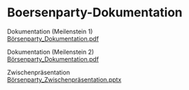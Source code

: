 # Boersenparty-Dokumentation

Dokumentation (Meilenstein 1)  </br>
[Börsenparty_Dokumentation.pdf](https://github.com/user-attachments/files/17436512/Borsenparty_Dokumentation.pdf)

Dokumentation (Meilenstein 2)  </br>
[Börsenparty_Dokumentation.pdf](https://github.com/user-attachments/files/17803011/Borsenparty_Dokumentation.pdf)

Zwischenpräsentation  </br>
[Börsenparty_Zwischenpräsentation.pptx](https://github.com/user-attachments/files/17491290/Borsenparty_Zwischenprasentation.pptx)

